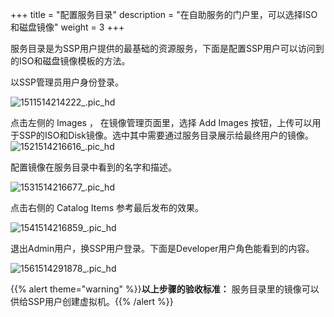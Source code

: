 +++
title = "配置服务目录"
description = "在自助服务的门户里，可以选择ISO和磁盘镜像"
weight = 3
+++

服务目录是为SSP用户提供的最基础的资源服务，下面是配置SSP用户可以访问到的ISO和磁盘镜像模板的方法。

以SSP管理员用户身份登录。

![1511514214222_.pic_hd](/media/15142875527032/1511514214222_.pic_hd.jpg)

点击左侧的 Images ， 在镜像管理页面里，选择 Add Images 按钮，上传可以用于SSP的ISO和Disk镜像。选中其中需要通过服务目录展示给最终用户的镜像。
![1521514216616_.pic_hd](/media/15142875527032/1521514216616_.pic_hd.jpg)

配置镜像在服务目录中看到的名字和描述。

![1531514216677_.pic_hd](/media/15142875527032/1531514216677_.pic_hd.jpg)

点击右侧的 Catalog Items 参考最后发布的效果。

![1541514216859_.pic_hd](/media/15142875527032/1541514216859_.pic_hd.jpg)

退出Admin用户，换SSP用户登录。下面是Developer用户角色能看到的内容。

![1561514291878_.pic_hd](/media/15142875527032/1561514291878_.pic_hd.jpg)




{{% alert theme="warning" %}}**以上步骤的验收标准：** 服务目录里的镜像可以供给SSP用户创建虚拟机。{{% /alert %}}